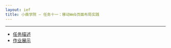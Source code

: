 ```yaml
---
layout: ief
title: 小薇学院 — 任务十一：移动Web页面布局实践
---
```


-----
* [任务描述](http://ife.baidu.com/course/detail/id/116)
* [作业展示](https://scottlearn.github.io/IEF/xiaowei/11/task11.html) 



